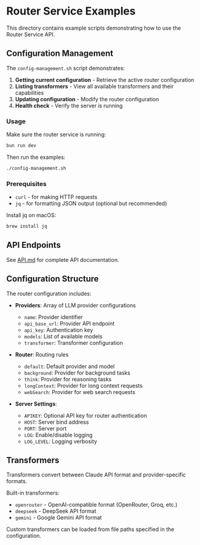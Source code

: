 # Router Service Examples

This directory contains example scripts demonstrating how to use the Router Service API.

## Configuration Management

The `config-management.sh` script demonstrates:

1. **Getting current configuration** - Retrieve the active router configuration
2. **Listing transformers** - View all available transformers and their capabilities
3. **Updating configuration** - Modify the router configuration
4. **Health check** - Verify the server is running

### Usage

Make sure the router service is running:

```bash
bun run dev
```

Then run the examples:

```bash
./config-management.sh
```

### Prerequisites

- `curl` - for making HTTP requests
- `jq` - for formatting JSON output (optional but recommended)

Install jq on macOS:

```bash
brew install jq
```

## API Endpoints

See [API.md](../API.md) for complete API documentation.

## Configuration Structure

The router configuration includes:

- **Providers**: Array of LLM provider configurations

  - `name`: Provider identifier
  - `api_base_url`: Provider API endpoint
  - `api_key`: Authentication key
  - `models`: List of available models
  - `transformer`: Transformer configuration

- **Router**: Routing rules

  - `default`: Default provider and model
  - `background`: Provider for background tasks
  - `think`: Provider for reasoning tasks
  - `longContext`: Provider for long context requests
  - `webSearch`: Provider for web search requests

- **Server Settings**:
  - `APIKEY`: Optional API key for router authentication
  - `HOST`: Server bind address
  - `PORT`: Server port
  - `LOG`: Enable/disable logging
  - `LOG_LEVEL`: Logging verbosity

## Transformers

Transformers convert between Claude API format and provider-specific formats.

Built-in transformers:

- `openrouter` - OpenAI-compatible format (OpenRouter, Groq, etc.)
- `deepseek` - DeepSeek API format
- `gemini` - Google Gemini API format

Custom transformers can be loaded from file paths specified in the configuration.
